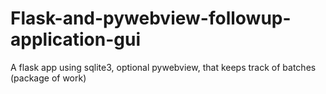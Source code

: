 # Flask-and-pywebview-followup-application-gui
A flask app using sqlite3, optional pywebview, that keeps track of batches (package of work) 
